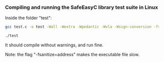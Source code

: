 
### Compiling and running the SafeEasyC library test suite in Linux

Inside the folder "test":

~~~ bash
gcc test.c -o test -Wall -Wextra -Wpedantic -Wvla -Wsign-conversion -fsanitize=address

./test
~~~ 
 
It should compile without warnings, and run fine.

Note: the flag "-fsanitize=address" makes the executable file slow.
